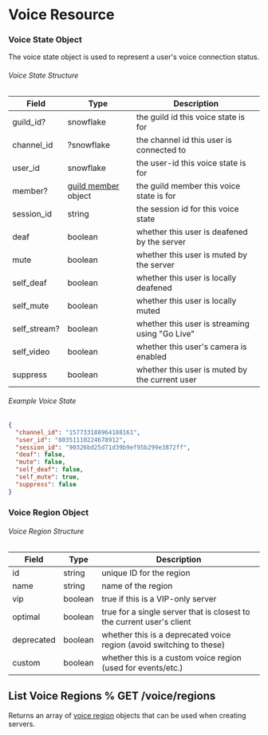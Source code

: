 # Voice Resource

### Voice State Object

The voice state object is used to represent a user's voice connection status.

###### Voice State Structure

| Field        | Type                                                             | Description                                    |
|--------------|------------------------------------------------------------------|------------------------------------------------|
| guild_id?    | snowflake                                                        | the guild id this voice state is for           |
| channel_id   | ?snowflake                                                       | the channel id this user is connected to       |
| user_id      | snowflake                                                        | the user-id this voice state is for            |
| member?      | [guild member](#DOCS_RESOURCES_GUILD/guild-member-object) object | the guild member this voice state is for       |
| session_id   | string                                                           | the session id for this voice state            |
| deaf         | boolean                                                          | whether this user is deafened by the server    |
| mute         | boolean                                                          | whether this user is muted by the server       |
| self_deaf    | boolean                                                          | whether this user is locally deafened          |
| self_mute    | boolean                                                          | whether this user is locally muted             |
| self_stream? | boolean                                                          | whether this user is streaming using "Go Live" |
| self_video   | boolean                                                          | whether this user's camera is enabled          |
| suppress     | boolean                                                          | whether this user is muted by the current user |

###### Example Voice State

```json
{
  "channel_id": "157733188964188161",
  "user_id": "80351110224678912",
  "session_id": "90326bd25d71d39b9ef95b299e3872ff",
  "deaf": false,
  "mute": false,
  "self_deaf": false,
  "self_mute": true,
  "suppress": false
}
```

### Voice Region Object

###### Voice Region Structure

| Field      | Type    | Description                                                           |
|------------|---------|-----------------------------------------------------------------------|
| id         | string  | unique ID for the region                                              |
| name       | string  | name of the region                                                    |
| vip        | boolean | true if this is a VIP-only server                                     |
| optimal    | boolean | true for a single server that is closest to the current user's client |
| deprecated | boolean | whether this is a deprecated voice region (avoid switching to these)  |
| custom     | boolean | whether this is a custom voice region (used for events/etc.)          |

## List Voice Regions % GET /voice/regions

Returns an array of [voice region](#DOCS_RESOURCES_VOICE/voice-region-object) objects that can be used when creating servers.
